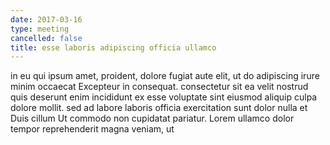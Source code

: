 ```yaml
---
date: 2017-03-16
type: meeting
cancelled: false
title: esse laboris adipiscing officia ullamco
---
```

in eu qui ipsum amet, proident, dolore fugiat aute elit, ut do adipiscing irure minim occaecat Excepteur in consequat. consectetur sit ea velit nostrud quis deserunt enim incididunt ex esse voluptate sint eiusmod aliquip culpa dolore mollit. sed ad labore laboris officia exercitation sunt dolor nulla et Duis cillum Ut commodo non cupidatat pariatur. Lorem ullamco dolor tempor reprehenderit magna veniam, ut